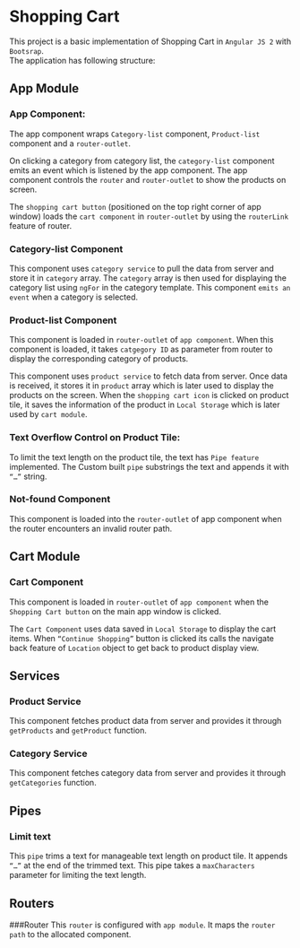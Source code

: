 # Shopping Cart
This project is a basic implementation of Shopping Cart in `Angular JS 2` with `Bootsrap`.  
The application has following structure:
## App Module
### App Component:
The app component wraps `Category-list` component, `Product-list` component and a `router-outlet`.

On clicking a category from category list, the `category-list` component emits an event which is listened by the app component. The app component controls the `router` and `router-outlet` to show the products on screen.  

The `shopping cart button` (positioned on the top right corner of app window) loads the `cart component` in `router-outlet` by using the `routerLink` feature of router. 

### Category-list Component
This component uses `category service` to pull the data from server and store it in `category` array. The `category` array is then used for displaying the category list using `ngFor` in the category template. This component `emits an event` when a category is selected. 

### Product-list Component
This component is loaded in `router-outlet` of `app component`. When this component is loaded, it takes `catgegory ID` as parameter from router to display the corresponding category of products.

This component uses `product service` to fetch data from server. Once data is received, it stores it in `product` array which is later used to display the products on the screen.
When the `shopping cart icon` is clicked on product tile, it saves the information of the product in `Local Storage` which is later used by `cart module`.

### Text Overflow Control on Product Tile:
To limit the text length on the product tile, the text has `Pipe feature` implemented. The Custom built `pipe` substrings the text and appends it with `“…”` string. 

### Not-found Component
This component is loaded into the `router-outlet` of app component when the router encounters an invalid router path.


## Cart Module

### Cart Component
This component is loaded in `router-outlet` of `app component` when the `Shopping Cart button` on the main app window is clicked. 

The `Cart Component` uses data saved in `Local Storage` to display the cart items.
When `“Continue Shopping”` button is clicked its calls the navigate back feature of `Location` object to get back to product display view. 

## Services

### Product Service
This component fetches product data from server and provides it through `getProducts` and `getProduct` function. 

### Category Service
This component fetches category data from server and provides it through `getCategories` function. 

## Pipes

### Limit text
This `pipe` trims a text for manageable text length on product tile. It appends `“…”` at the end of the trimmed text. This pipe takes a `maxCharacters` parameter for limiting the text length.

## Routers

###Router
This `router` is configured with `app module`. It maps the `router path` to the  allocated component. 


